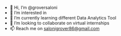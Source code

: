 - 👋 Hi, I’m @groversaloni
- 👀 I’m interested in 
- 🌱 I’m currently learning different Data Analytics Tool
- 💞️ I’m looking to collaborate on virtual internships
- 📫 Reach me on salonigrover86@gmail.com

<!---
groversaloni/groversaloni is a ✨ special ✨ repository because its `README.md` (this file) appears on your GitHub profile.
You can click the Preview link to take a look at your changes.
--->
